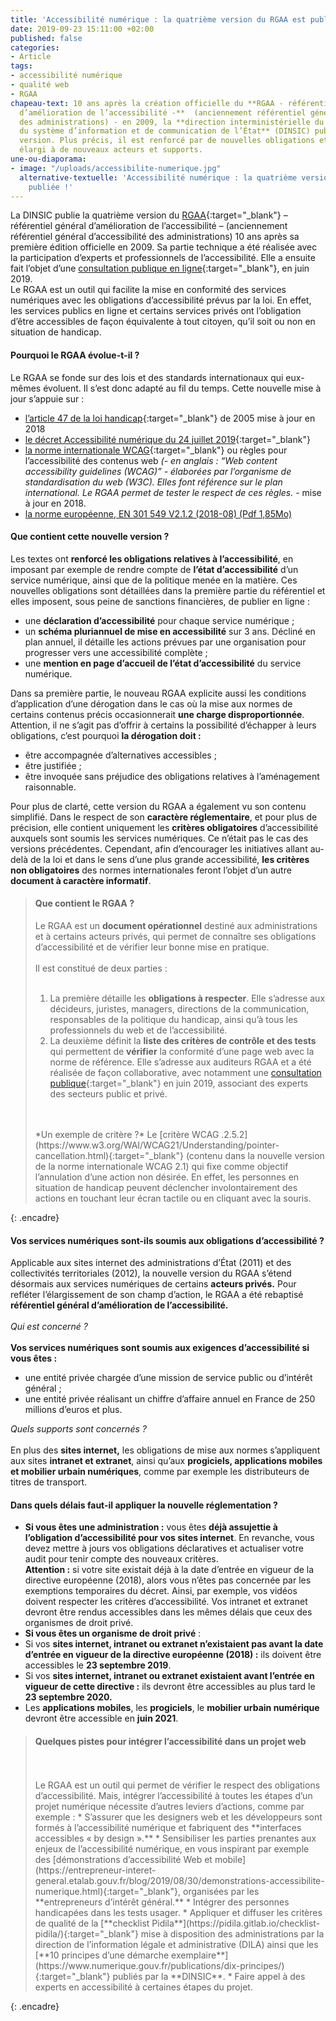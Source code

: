 ```yaml
---
title: 'Accessibilité numérique : la quatrième version du RGAA est publiée !'
date: 2019-09-23 15:11:00 +02:00
published: false
categories:
- Article
tags:
- accessibilité numérique
- qualité web
- RGAA
chapeau-text: 10 ans après la création officielle du **RGAA - référentiel général
  d’amélioration de l’accessibilité -**  (anciennement référentiel général d’accessibilité
  des administrations) - en 2009, la **direction interministérielle du numérique et
  du système d’information et de communication de l’État** (DINSIC) publie sa quatrième
  version. Plus précis, il est renforcé par de nouvelles obligations et un champ d’action
  élargi à de nouveaux acteurs et supports.
une-ou-diaporama:
- image: "/uploads/accessibilite-numerique.jpg"
  alternative-textuelle: 'Accessibilité numérique : la quatrième version du RGAA est
    publiée !'
---
```


La DINSIC publie la quatrième version du [RGAA](https://numerique.gouv.fr/publications/rgaa-accessibilite/){:target="_blank"} – référentiel général d’amélioration de l’accessibilité – (anciennement référentiel général d’accessibilité des administrations) 10 ans après sa première édition officielle en 2009. Sa partie technique a été réalisée avec la participation d’experts et professionnels de l’accessibilité. Elle a ensuite fait l’objet d’une [consultation publique en ligne](https://numerique.gouv.fr/actualites/accessibilite-numerique-participez-a-levolution-du-rgaa/){:target="_blank"}, en juin 2019.
<br>
Le RGAA est un outil qui facilite la mise en conformité des services numériques avec les obligations d’accessibilité prévus par la loi. En effet, les services publics en ligne et certains services privés ont l’obligation d’être accessibles de façon équivalente à tout citoyen, qu’il soit ou non en situation de handicap.

#### Pourquoi le RGAA évolue-t-il ?

Le RGAA se fonde sur des lois et des standards internationaux qui eux-mêmes évoluent. Il s’est donc adapté au fil du temps. Cette nouvelle mise à jour s’appuie sur :
* [l’article 47 de la loi handicap](https://www.legifrance.gouv.fr/affichTexteArticle.do?cidTexte=JORFTEXT000000809647&idArticle=LEGIARTI000006682279&dateTexte=&categorieLien=cid){:target="_blank"} de 2005 mise à jour en 2018 
* [le décret Accessibilité numérique du 24 juillet 2019](https://www.legifrance.gouv.fr/affichTexte.do?cidTexte=JORFTEXT000038811937&categorieLien=id){:target="_blank"}
* [la norme internationale WCAG](https://www.w3.org/TR/WCAG21/){:target="_blank"} ou règles pour l’accessibilité des contenus web *(- en anglais : “Web content accessibility guidelines (WCAG)” - élaborées par l’organisme de standardisation du web (W3C). Elles font référence sur le plan international. Le RGAA permet de tester le respect de ces règles. -*  mise à jour en 2018.
* [la norme européenne, EN 301 549 V2.1.2 (2018-08) (Pdf 1,85Mo)](/uploads/en_301549v020102p.pdf)


#### Que contient cette nouvelle version ? 
Les textes ont **renforcé les obligations relatives à l’accessibilité**, en imposant par exemple de rendre compte de **l’état d’accessibilité** d’un service numérique, ainsi que de la politique menée en la matière. Ces nouvelles obligations sont détaillées dans la première partie du référentiel et elles imposent, sous peine de sanctions financières, de publier en ligne : 

* une **déclaration d’accessibilité** pour chaque service numérique ;
* un **schéma pluriannuel de mise en accessibilité** sur 3 ans. Décliné en plan annuel, il détaille les actions prévues par une organisation pour progresser vers une accessibilité complète ;
* une **mention en page d’accueil de l’état d’accessibilité** du service numérique.

Dans sa première partie, le nouveau RGAA explicite aussi les conditions d’application d’une dérogation dans le cas où la mise aux normes de certains contenus précis occasionnerait **une charge disproportionnée**. Attention, il ne s’agit pas d’offrir à certains la possibilité d’échapper à leurs obligations, c’est pourquoi **la dérogation doit :** 

* être accompagnée d’alternatives accessibles ; 
* être justifiée ;
* être invoquée sans préjudice des obligations relatives à l’aménagement raisonnable.

Pour plus de clarté, cette version du RGAA a également vu son contenu simplifié. Dans le respect de son **caractère réglementaire**, et pour plus de précision, elle contient uniquement les **critères obligatoires** d’accessibilité auxquels sont soumis les  services numériques. Ce n’était pas le cas des versions précédentes. Cependant, afin d’encourager les initiatives allant au-delà de la loi et dans le sens d’une plus grande accessibilité, **les critères non obligatoires** des normes internationales feront l’objet d’un autre **document à caractère informatif**.

> 
> #### Que contient le RGAA ? 
> 
> Le RGAA est un **document opérationnel** destiné aux administrations et à certains acteurs privés, qui permet de connaître ses obligations d’accessibilité et de vérifier leur bonne mise en pratique.<br>
> <br>
> Il est constitué de deux parties : 
> <br> 
> <br>
> 1. La première détaille les **obligations à respecter**. Elle s’adresse aux décideurs, juristes, managers, directions de la communication,  responsables de la politique du handicap, ainsi qu’à tous les professionnels du web et de l’accessibilité.<br>
> 2. La deuxième définit la **liste des critères de contrôle et des tests** qui permettent de **vérifier** la conformité d’une page web avec la norme de référence. Elle s’adresse aux auditeurs RGAA et a été réalisée de façon collaborative, avec notamment une [consultation publique](https://numerique.gouv.fr/actualites/accessibilite-numerique-participez-a-levolution-du-rgaa/){:target="_blank"} en juin 2019, associant des experts des secteurs public et privé.
> <br>
> <br>
> *Un exemple de critère ?* Le [critère WCAG .2.5.2](https://www.w3.org/WAI/WCAG21/Understanding/pointer-cancellation.html){:target="_blank"} (contenu dans la nouvelle version de la norme internationale WCAG 2.1) qui fixe comme objectif l’annulation d’une action non désirée. En effet, les personnes en situation de handicap peuvent déclencher involontairement des actions en touchant leur écran tactile ou en cliquant avec la souris.
{: .encadre}

#### Vos services numériques sont-ils soumis aux obligations d’accessibilité ? 

Applicable aux sites internet des administrations d’État (2011) et des collectivités territoriales (2012), la nouvelle version du RGAA s’étend désormais aux services numériques de certains **acteurs privés.** Pour refléter l’élargissement de son champ d’action, le RGAA a été rebaptisé **référentiel général d’amélioration de l’accessibilité.** 
<br>
<br>
*Qui est concerné ?*
<br>
<br>
**Vos services numériques sont soumis aux exigences d’accessibilité si vous êtes :**  
* une entité privée chargée d’une mission de service public ou d’intérêt général ;
* une entité privée réalisant un chiffre d’affaire annuel en France de 250 millions d’euros et plus.

*Quels supports sont concernés ?* 
<br>
<br>
En plus des **sites internet,** les obligations de mise aux normes s’appliquent aux sites **intranet et extranet**, ainsi qu’aux **progiciels, applications mobiles et mobilier urbain numériques**, comme par exemple les distributeurs de titres de transport. 

#### Dans quels délais  faut-il appliquer la nouvelle réglementation ?  

* **Si vous êtes une administration :** vous  êtes **déjà assujettie à l’obligation d’accessibilité pour vos sites internet**. En revanche, vous devez mettre à jours vos obligations déclaratives et actualiser votre audit pour tenir compte des nouveaux critères.<br>
**Attention :** si votre site existait déjà à la date d’entrée en vigueur de la directive européenne (2018), alors vous n’êtes pas concernée par les exemptions temporaires du décret. Ainsi, par exemple, vos  vidéos doivent respecter les critères d’accessibilité.  Vos intranet et extranet devront être rendus accessibles dans les mêmes délais que ceux des organismes de droit privé. 
* **Si vous êtes un organisme de droit privé** :
 * Si vos **sites internet, intranet ou extranet n’existaient pas avant la date d’entrée en vigueur de la directive européenne  (2018) :** ils doivent être  accessibles le **23 septembre 2019**. 
 * Si vos **sites internet, intranet ou extranet existaient avant l’entrée en vigueur de cette directive :** ils devront être accessibles au plus tard le **23 septembre 2020.** 
* Les **applications mobiles**, les **progiciels**, le **mobilier urbain numérique** devront être accessible en **juin 2021**.

> 
> #### Quelques pistes pour intégrer l’accessibilité dans un projet web
> <br>
> <br>
> Le RGAA est un outil qui permet de vérifier le respect des obligations d’accessibilité. Mais, intégrer l’accessibilité à toutes les étapes d’un projet numérique nécessite d’autres leviers d’actions, comme par exemple : 
> * S’assurer que les designers web et les développeurs sont formés à l’accessibilité numérique et fabriquent des **interfaces accessibles « by design ».**
> * Sensibiliser les parties prenantes aux enjeux de l’accessibilité numérique, en vous inspirant par exemple des [démonstrations d’accessibilité Web et mobile](https://entrepreneur-interet-general.etalab.gouv.fr/blog/2019/08/30/demonstrations-accessibilite-numerique.html){:target="_blank"}, organisées par les **entrepreneurs d’intérêt général.**
> * Intégrer des personnes handicapées dans les tests usager.
> * Appliquer et diffuser les critères de qualité de la [**checklist Pidila**](https://pidila.gitlab.io/checklist-pidila/){:target="_blank"} mise à disposition des administrations par la direction de l’information légale et administrative (DILA) ainsi que les [**10 principes d’une démarche exemplaire**](https://www.numerique.gouv.fr/publications/dix-principes/){:target="_blank"} publiés par la **DINSIC**.
> * Faire appel à des experts en accessibilité à certaines étapes du projet.
{: .encadre}
